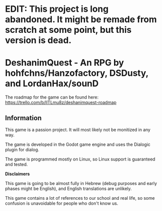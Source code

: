 # EDIT: This project is long abandoned. It might be remade from scratch at some point, but this version is dead.

# **DeshanimQuest - An RPG by hohfchns/Hanzofactory, DSDusty, and LordanHax/sounD**

The roadmap for the game can be found here: https://trello.com/b/llTLmu8z/deshanimquest-roadmap

## Information

This game is a passion project. It will most likely not be monitized in any way.

The game is developed in the Godot game engine and uses the Dialogic plugin for dialog.

The game is programmed mostly on Linux, so Linux support is guaranteed and tested.

**Disclaimers**

This game is going to be almost fully in Hebrew (debug purposes and early phases might be English), and English translations are unlikely.

This game contains a lot of references to our school and real life, so some confusion is unavoidable for people who don't know us.
